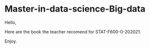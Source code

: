 # Master-in-data-science-Big-data

Hello,

Here are the book the teacher recomend for STAT-F600-0-202021.

Enjoy.
